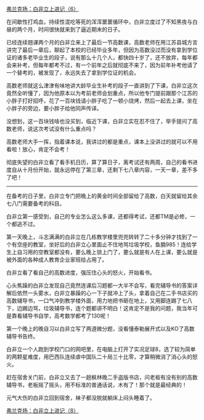 <p></p><a href="https://zhuanlan.zhihu.com/p/92732752" data-draft-node="block" data-draft-type="link-card" data-image="https://pic1.zhimg.com/v2-7645440d0e8386ffae259d55fe7e9ed0_180x120.jpg" data-image-width="752" data-image-height="437" class="internal">弗兰克扬：白非立上进记（6）</a><p>在间歇性打鸡血，持续性混吃等死的浑浑噩噩循环中，白非立度过了不知黑夜与白昼的两个月，时间很快就来到了逼近期末的日子。</p><p>已经连续翘课两个月的白非立来上了最后一节高数课，高数老师在用江苏县城方言讲完了最后一章后，聊起了本校的已经毕业多年，但因为高数没过而没有拿到学位证的诸多老毕业生的段子，说有那么十几个人，都快四十岁了，还不放弃，每年都会来补考，但每年都考不过，有一个前年之后就彻底不来了，因为前年补考他请了一个替考的，被发现了，永远失去了拿到学位证的机会。</p><p>高数老师就这么津津有味地讲大龄毕业生补考的段子一直讲到了下课，白非立这次竟然全听懂了，因为他原本以为考前老师会划重点，所以他专门提前跟那个江苏的小胖子打好招呼，花了一百块钱请小胖子吃了一顿小烧烤，然后一起去上课，坐在小胖子的旁边，要小胖子给他同声传译。</p><p>没想到，这一百块钱啥也没买到，临近下课，白非立实在忍不住了，举手提问了高数老师，说这次考试没有什么重点吗？</p><p>高数老师大手一挥，指着课本说，我讲过的都是重点，课本上没讲过的就可以不用看啦！放心，肯定不会考！</p><p>彻底失望的白非立看了看手机日历，算了算日子，离考试还有两周，自己的看书进度自从十月份开始，就永远停在了第三章，还剩下七八章内容，一天一章，差不多了吧！</p><hr/><p>在备考的日子里，白非立专门把晚上的黄金时间全部留给了高数，白天就留给其余七八门需要备考的科目。</p><p>白非立第一感受到，自己的专业怎么这么多课，还都得考试，还都TM是必修，一个都逃不过。</p><p>第一天晚上，斗志满满的白非立在几栋教学楼里兜兜转转了二十多分钟才找到了一个有空座的教室，坐好后的白非立心里面止不住地骂垃圾学校，鱼腩985！连给学生上自习用的空教室都没有，要么晚上锁上门了，要么就是有人在上课，要么就是被外面的各种成人教育企业家班给占用了。</p><p>白非立看了看自己的高数进度，强压住心头的怒火，开始看书。</p><p>心头焦躁的白非立发现自己竟然连课后习题都一大半不会写，看完辅导书的答案详解后依然一头雾水，白非立暴躁的心一下子就冲上了头，拿着自己在二手书店买的高数辅导书，一口气冲到教学楼外面，用力地把书砸在地上，又用脚连踢了七八下，边踢边骂，垃圾辅导书，连个题都讲不明白！这肯定不是我的问题，我当年可是靠看辅导书自学，高考数学都考了130呢！</p><p>第一个晚上的晚自习以白非立写了两道微分题，没看懂泰勒展开式以及KO了高数辅导书告终。</p><p>白非立一个人跑到学校门口的网吧里，在电脑上打开了实况足球8，选了较为简单的两颗星难度，用巴西队连续虐中国队二十局三十比零，才算稍微消了消心头的怒火。</p><p>赶在宿舍关门前，白非立又去了一趟枫林晚二手盗版书店，问老板有没有别的高数辅导书，老板摇了摇头，用不标准的普通话说，木有了！那个就是最经典的！</p><p>元气大伤的白非立回到宿舍，袜子都没脱就躺床上闷头睡着了。</p><a href="https://zhuanlan.zhihu.com/p/93469139" data-draft-node="block" data-draft-type="link-card" data-image="https://pic2.zhimg.com/v2-22d4e83fd4227f5b96d514490bf99d51_180x120.jpg" data-image-width="816" data-image-height="618" class="internal">弗兰克扬：白非立上进记（8）</a><p></p>